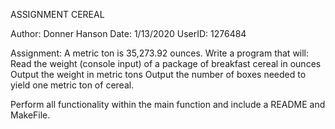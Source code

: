 ASSIGNMENT CEREAL

Author: Donner Hanson
Date: 1/13/2020
UserID: 1276484

Assignment:
A metric ton is 35,273.92 ounces. Write a program that will:
Read the weight (console input) of a package of breakfast cereal in ounces
Output the weight in metric tons
Output the number of boxes needed
to yield one metric ton of cereal.


Perform all functionality within the main function and include a README and MakeFile.

